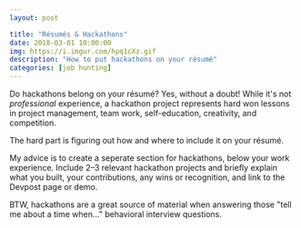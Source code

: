 ```yaml
---
layout: post

title: "Résumés & Hackathons"
date: 2018-03-01 10:00:00
img: https://i.imgur.com/hpq1cXz.gif
description: "How to put hackathons on your résumé"
categories: [job hunting]
---
```


Do hackathons belong on your résumé? Yes, without a doubt! While it's not _professional_ experience, a hackathon project represents hard won lessons in project management, team work, self-education, creativity, and competition.

The hard part is figuring out how and where to include it on your résumé.

My advice is to create a seperate section for hackathons, below your work experience. Include 2&ndash;3 relevant hackathon projects and briefly explain what you built, your contributions, any wins or recognition, and link to the Devpost page or demo.

BTW, hackathons are a great source of material when answering those "tell me about a time when&hellip;" behavioral interview questions.
